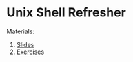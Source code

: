 # Unix Shell Refresher

Materials: 
1. [Slides](<Unix Shell Slides.pdf>)
2. [Exercises](exercises.md)
